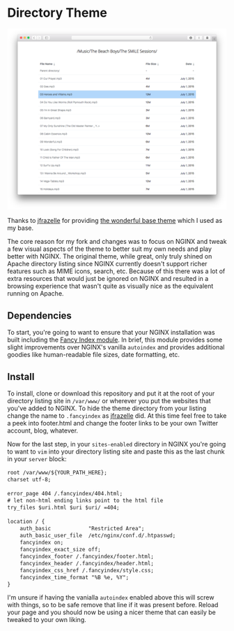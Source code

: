 Directory Theme
===============

<img src="https://raw.githubusercontent.com/Barrowclift/Directory-Theme/master/screenshot.png">

Thanks to [jfrazelle](https://github.com/jfrazelle) for providing [the wonderful base theme](https://github.com/jfrazelle/directory-theme) which I used as my base.

The core reason for my fork and changes was to focus on NGINX and tweak a few visual aspects of the theme to better suit my own needs and play better with NGINX. The original theme, while great, only truly shined on Apache directory listing since NGINX currently doesn't support richer features such as MIME icons, search, etc. Because of this there was a lot of extra resources that would just be ignored on NGINX and resulted in a browsing experience that wasn't quite as visually nice as the equivalent running on Apache.

Dependencies
------------

To start, you're going to want to ensure that your NGINX installation was built including the [Fancy Index module](https://www.nginx.com/resources/wiki/modules/fancy_index/). In brief, this module provides some slight improvements over NGINX's vanilla `autoindex` and provides additional goodies like human-readable file sizes, date formatting, etc.

Install
-------

To install, clone or download this repository and put it at the root of your directory listing site in `/var/www/` or wherever you put the websites that you've added to NGINX. To hide the theme directory from your listing change the name to `.fancyindex` as [jfrazelle](https://github.com/jfrazelle) did. At this time feel free to take a peek into footer.html and change the footer links to be your own Twitter account, blog, whatever.

Now for the last step, in your `sites-enabled` directory in NGINX you're going to want to `vim` into your directory listing site and paste this as the last chunk in your `server` block:

	root /var/www/${YOUR_PATH_HERE};
	charset utf-8;

	error_page 404 /.fancyindex/404.html;
	# let non-html ending links point to the html file
	try_files $uri.html $uri $uri/ =404;

	location / {
	    auth_basic            "Restricted Area";
	    auth_basic_user_file  /etc/nginx/conf.d/.htpasswd;
	    fancyindex on;
	    fancyindex_exact_size off;
	    fancyindex_footer /.fancyindex/footer.html;
	    fancyindex_header /.fancyindex/header.html;
	    fancyindex_css_href /.fancyindex/style.css;
	    fancyindex_time_format "%B %e, %Y";
	}

I'm unsure if having the vanialla `autoindex` enabled above this will screw with things, so to be safe remove that line if it was present before. Reload your page and you should now be using a nicer theme that can easily be tweaked to your own liking.
